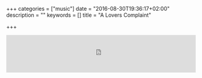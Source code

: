 +++
categories = ["music"]
date = "2016-08-30T19:36:17+02:00"
description = ""
keywords = []
title = "A Lovers Complaint"

+++

<iframe frameborder="0"  
    style="border:none;max-width:640px;height:100px;width:100%;"  
    height="100"  
    src="https://music.yandex.ru/iframe/#track/2812922/2413918/hide/cover/">Слушайте <a href='https://music.yandex.ru/album/2413918/track/2812922'>A Lovers Complaint</a> — <a href='https://music.yandex.ru/artist/201862'>Max Richter</a> на Яндекс.Музыке</iframe>
<!--more-->    